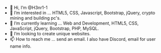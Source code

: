 - 👋 Hi, I’m @H3nr1-1
- 👀 I’m interested in ... HTML5, CSS, Javascript, Bootstrap, jQuery, crypto mining and building pc's.
- 🌱 I’m currently learning ... Web and Development, HTML5, CSS, JavaScript, jQuery, Bootstrap, PHP, MySQL. 
- 💞️ I’m looking to create unique websites. 
- 📫 How to reach me ... send an email.  I also have Discord, email for user name info.

<!---
H3nr1-1/H3nr1-1 is a ✨ special ✨ repository because its `README.md` (this file) appears on your GitHub profile.
You can click the Preview link to take a look at your changes.
--->
